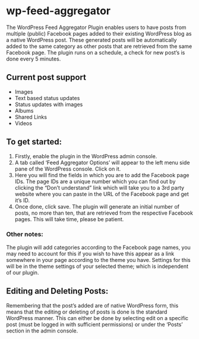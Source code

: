 # wp-feed-aggregator

The WordPress Feed Aggregator Plugin enables users to have posts from multiple (public) Facebook pages added to their existing WordPress blog as a native WordPress post. These generated posts will be automatically added to the same category as other posts that are retrieved from the same Facebook page. The plugin runs on a schedule, a check for new post’s is done every 5 minutes.

## Current post support
- Images
- Text based status updates
- Status updates with images
- Albums
- Shared Links
- Videos

## To get started:
1. Firstly, enable the plugin in the WordPress admin console.
2. A tab called ‘Feed Aggregator Options’ will appear to the left menu side pane of the WordPress console. Click on it.
3. Here you will find the fields in which you are to add the Facebook page IDs. The page IDs are a unique number which you can find out by clicking the “Don’t understand” link which will take you to a 3rd party website where you can paste in the URL of the Facebook page and get it’s ID.
4. Once done, click save. The plugin will generate an initial number of posts, no more than ten, that are retrieved from the respective Facebook pages. This will take time, please be patient.

###	Other notes:
The plugin will add categories according to the Facebook page names, you may need to account for this if you wish to have this appear as a link somewhere in your page according to the theme you have. Settings for this will be in the theme settings of your selected theme; which is independent of our plugin.

## Editing and Deleting Posts:
Remembering that the post’s added are of native WordPress form, this means that the editing or deleting of posts is done is the standard WordPress manner. This can either be done by selecting edit on a specific post (must be logged in with sufficient permissions) or under the ‘Posts’ section in the admin console.
